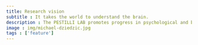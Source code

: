 ```yaml
---
title: Research vision
subtitle : It takes the world to understand the brain.
description : The PESTILLI LAB promotes progress in psychological and brain science via the democratization of scientific research, methods, data and infrastructure. We strive to advance societal good by accelerating neuroscientific discovery and education via data-science applications and innovative technology.
image : img/michael-dziedzic.jpg
tags : ['feature']
---
```

